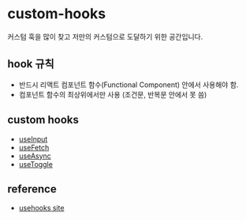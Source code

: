 # custom-hooks
커스텀 훅을 많이 찾고 저만의 커스텀으로 도달하기 위한 공간입니다.

## hook 규칙
- 반드시 리액트 컴포넌트 함수(Functional Component) 안에서 사용해야 함.
- 컴포넌트 함수의 최상위에서만 사용 (조건문, 반복문 안에서 못 씀)

## custom hooks
- [useInput](https://github.com/BeMatthewsong/custom-hooks/blob/main/useInput/useInput.jsx)
- [useFetch](https://github.com/BeMatthewsong/custom-hooks/blob/main/useFetch/useFetch.jsx)
- [useAsync](https://github.com/BeMatthewsong/custom-hooks/blob/main/useToggle/useAsync.jsx)
- [useToggle](https://github.com/BeMatthewsong/custom-hooks/blob/main/useToggle/useToggle.jsx)


## reference
- [usehooks site](https://usehooks.com/)
